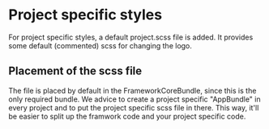 # Project specific styles

For project specific styles, a default project.scss file is added. It provides
some default (commented) scss for changing the logo.

## Placement of the scss file

The file is placed by default in the FrameworkCoreBundle, since this is the only
required bundle. We advice to create a project specific "AppBundle" in every project
and to put the project specific scss file in there. This way, it'll be easier
to split up the framwork code and your project specific code.
